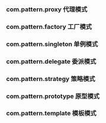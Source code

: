 ### com.pattern.proxy 		代理模式
### com.pattern.factory 	工厂模式
### com.pattern.singleton	单例模式
### com.pattern.delegate	委派模式
### com.pattern.strategy	策略模式
### com.pattern.prototype	原型模式
### com.pattern.template	模板模式